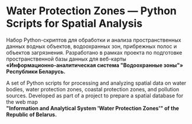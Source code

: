# Water Protection Zones — Python Scripts for Spatial Analysis

Набор Python-скриптов для обработки и анализа пространственных данных водных объектов, водоохранных зон, прибрежных полос и объектов загрязнения.
Разработано в рамках проекта по подготовке пространственной базы данных для веб-карты  
**«Информационно-аналитическая система "Водоохранные зоны"» Республики Беларусь.**

A set of Python scripts for processing and analyzing spatial data on water bodies, water protection zones, coastal protection zones, and pollution sources.
Developed as part of a project to prepare a spatial database for the web map  
**"Information and Analytical System 'Water Protection Zones'" of the Republic of Belarus.**


